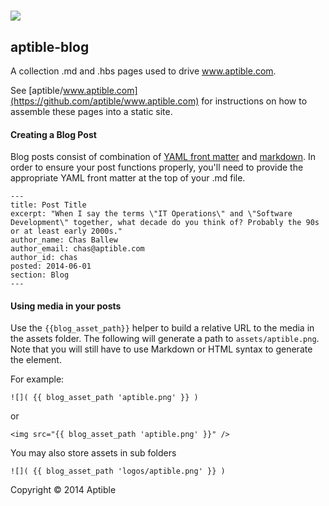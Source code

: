 # ![](http://aptible-media-assets-manual.s3.amazonaws.com/web-horizontal-350.png)  
## aptible-blog
A collection .md and .hbs pages used to drive www.aptible.com.

See [aptible/www.aptible.com](https://github.com/aptible/www.aptible.com) for instructions on how to assemble these pages into a static site.

#### Creating a Blog Post

Blog posts consist of combination of [YAML front matter](http://jekyllrb.com/docs/frontmatter/) and [markdown](https://daringfireball.net/projects/markdown/basics).  In order to ensure your post functions properly, you'll need to provide the appropriate YAML front matter at the top of your .md file.

````
---
title: Post Title
excerpt: "When I say the terms \"IT Operations\" and \"Software Development\" together, what decade do you think of? Probably the 90s or at least early 2000s."
author_name: Chas Ballew
author_email: chas@aptible.com
author_id: chas
posted: 2014-06-01
section: Blog
---
````

#### Using media in your posts

Use the `{{blog_asset_path}}` helper to build a relative URL to the media in the assets folder. The following will generate a path to `assets/aptible.png`. Note that you will still have to use Markdown or HTML syntax to generate the element.

For example:
```
![]( {{ blog_asset_path 'aptible.png' }} )
```
or
```
<img src="{{ blog_asset_path 'aptible.png' }}" />
```

You may also store assets in sub folders

````
![]( {{ blog_asset_path 'logos/aptible.png' }} )
````

Copyright &copy; 2014 Aptible
